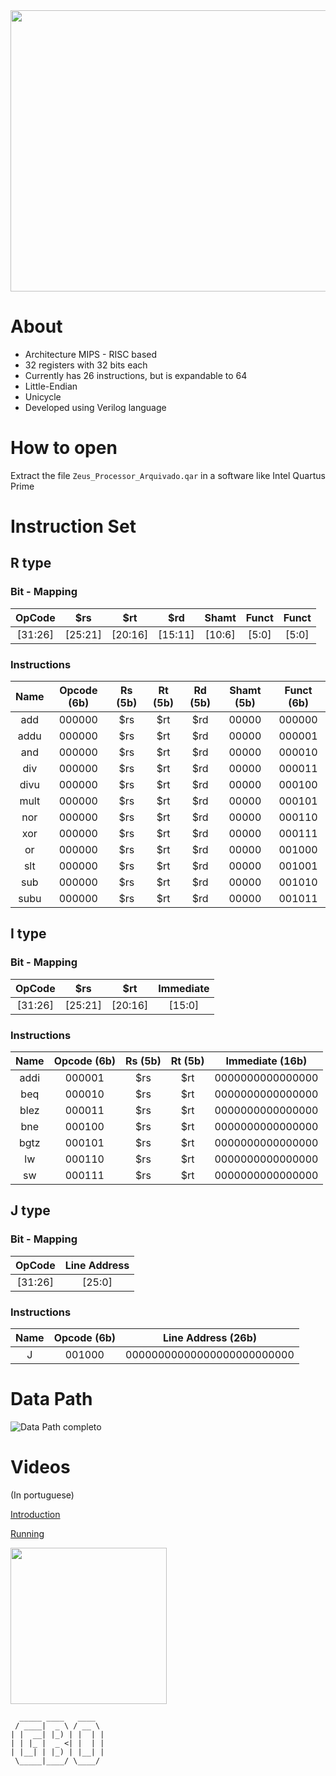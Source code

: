 


<img src="https://user-images.githubusercontent.com/48565991/128616026-e10d887b-acda-4ed2-a3bf-fd1c1046c3ba.png" data-canonical-src="https://user-images.githubusercontent.com/48565991/128616026-e10d887b-acda-4ed2-a3bf-fd1c1046c3ba.png" width="600" height="450" />



# About 

* Architecture MIPS - RISC based
* 32 registers with 32 bits each
* Currently has 26 instructions, but is expandable to 64
* Little-Endian
* Unicycle
* Developed using Verilog language 

# How to open

Extract the file `Zeus_Processor_Arquivado.qar` in a software like Intel Quartus Prime


# Instruction Set

## R type

### Bit - Mapping


|  OpCode |   $rs   |   $rt   |   $rd   |  Shamt | Funct | Funct |
|:-------:|:-------:|:-------:|:-------:|:------:|:-----:|:-----:|
| [31:26] | [25:21] | [20:16] | [15:11] | [10:6] | [5:0] | [5:0] |

### Instructions

| Name | Opcode (6b) | Rs (5b) | Rt (5b) | Rd (5b) | Shamt (5b) | Funct (6b) |
|:----:|:-----------:|:-------:|:-------:|:-------:|:----------:|:----------:|
|  add |    000000   |   $rs   |   $rt   |   $rd   |    00000   |   000000   |
| addu |    000000   |   $rs   |   $rt   |   $rd   |    00000   |   000001   |
|  and |    000000   |   $rs   |   $rt   |   $rd   |    00000   |   000010   |
|  div |    000000   |   $rs   |   $rt   |   $rd   |    00000   |   000011   |
| divu |    000000   |   $rs   |   $rt   |   $rd   |    00000   |   000100   |
| mult |    000000   |   $rs   |   $rt   |   $rd   |    00000   |   000101   |
|  nor |    000000   |   $rs   |   $rt   |   $rd   |    00000   |   000110   |
|  xor |    000000   |   $rs   |   $rt   |   $rd   |    00000   |   000111   |
|  or  |    000000   |   $rs   |   $rt   |   $rd   |    00000   |   001000   |
| slt  |    000000   |   $rs   |   $rt   |   $rd   |    00000   |   001001   |
|  sub |    000000   |   $rs   |   $rt   |   $rd   |    00000   |   001010   |
| subu |    000000   |   $rs   |   $rt   |   $rd   |    00000   |   001011   |


## I type

### Bit - Mapping

|  OpCode |   $rs   |   $rt   | Immediate |
|:-------:|:-------:|:-------:|:---------:|
| [31:26] | [25:21] | [20:16] |   [15:0]  |

### Instructions

| Name | Opcode (6b) | Rs (5b) | Rt (5b) |  Immediate (16b) |
|:----:|:-----------:|:-------:|:-------:|:----------------:|
| addi |    000001   |   $rs   |   $rt   | 0000000000000000 |
|  beq |    000010   |   $rs   |   $rt   | 0000000000000000 |
| blez |    000011   |   $rs   |   $rt   | 0000000000000000 |
|  bne |    000100   |   $rs   |   $rt   | 0000000000000000 |
| bgtz |    000101   |   $rs   |   $rt   | 0000000000000000 |
|  lw  |    000110   |   $rs   |   $rt   | 0000000000000000 |
|  sw  |    000111   |   $rs   |   $rt   | 0000000000000000 |

## J type

### Bit - Mapping

|  OpCode | Line Address |
|:-------:|:------------:|
| [31:26] |    [25:0]    |

### Instructions

| Name | Opcode (6b) |     Line Address (26b)     |
|:----:|:-----------:|:--------------------------:|
|   J  |    001000   | 00000000000000000000000000 |

# Data Path

![Data Path completo](https://user-images.githubusercontent.com/48565991/128611558-7bd266d3-d9c0-4691-8e6a-68495e08ea8c.png)

# Videos
(In portuguese)

[Introduction](https://www.youtube.com/watch?v=rC5qsfxLZZ8)

[Running](https://www.youtube.com/watch?v=c4x9lxSHLe8)


<img src="https://user-images.githubusercontent.com/48565991/128615339-788ea439-1558-49c1-8136-a8907c23e12c.png" data-canonical-src="https://user-images.githubusercontent.com/48565991/128615339-788ea439-1558-49c1-8136-a8907c23e12c.png" width="250" height="250" />

	  _____ ____   ____
	 / ____|  _ \ / __ \
	| |  __| |_) | |  | |
	| | |_ |  _ <| |  | |
	| |__| | |_) | |__| |
	 \_____|____/ \____/


